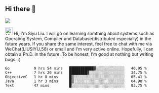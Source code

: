 


<!--
**liusy58/liusy58** is a ✨ _special_ ✨ repository because its `README.md` (this file) appears on your GitHub profile.

Here are some ideas to get you started:

- 🔭 I’m currently working on ...
- 🌱 I’m currently learning ...
- 👯 I’m looking to collaborate on ...
- 🤔 I’m looking for help with ...
- 💬 Ask me about ...
- 📫 How to reach me: ...
- 😄 Pronouns: ...
- ⚡ Fun fact: ...
-->
<!--
![](https://komarev.com/ghpvc/?username=liusy58&color=brightgreen&label=PROFILE+VIEWS)




- 🔭 I’m currently working on my .
- 📫 How to reach me:plz contact me by [email](liusy58@,ail2.sysu.edu.cn) or WeChat(LIUSIYU_58)
- 🏫 I'm an undergraduate in Sun-Yat-sen University majoring in the computer science. Expected to graduate in Spring 2021.
- 👯 I'm now interested in System such as OS, Compiler and Database. 
- 🤔 I’m looking for help with Database System.
-->

## Hi there 👋
![](https://komarev.com/ghpvc/?username=liusy58&color=brightgreen&label=PROFILE+VIEWS)


<img height="25" src='https://qpluspicture.oss-cn-beijing.aliyuncs.com/6LjjQA/Hi.gif' alt='Hi' width="24"/> Hi, I'm Siyu Liu. I will go on learning somthing about systems such as Operating System, Compiler and Database(distributed especially) in the future years. If you share the same interest, feel free to chat with me via WeChat(LIUSIYU_58) or email and I'm very active online. Hopefully, I can obtain a Ph.D. in the future. To be honest, I'm good at nothing but writing bugs. :)
<p></p>



 <!--START_SECTION:waka-->
```text
Go           9 hrs 54 mins   ███████████▓░░░░░░░░░░░░░   46.95 % 
C++          7 hrs 20 mins   ████████▓░░░░░░░░░░░░░░░░   34.75 % 
ObjectiveC   1 hr 8 mins     █▒░░░░░░░░░░░░░░░░░░░░░░░   05.41 % 
Java         1 hr 3 mins     █▒░░░░░░░░░░░░░░░░░░░░░░░   04.98 % 
Text         47 mins         █░░░░░░░░░░░░░░░░░░░░░░░░   03.75 % 
```
<!--END_SECTION:waka-->
